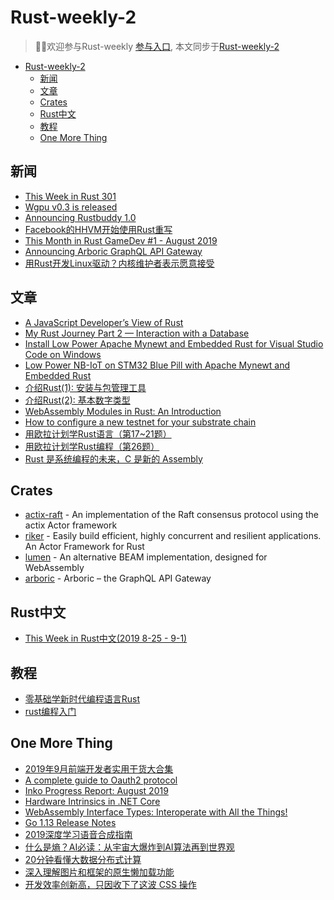 # Rust-weekly-2

> 🎉🎉欢迎参与Rust-weekly [参与入口](https://github.com/rustlang-cn/rustlang-cn/blob/master/docs/weekly/Rust-weekly-next.md), 本文同步于[Rust-weekly-2](https://rustlang-cn.org/weekly/dir/Rust-weekly-2.html)

- [Rust-weekly-2](#rust-weekly-2)
  - [新闻](#%e6%96%b0%e9%97%bb)
  - [文章](#%e6%96%87%e7%ab%a0)
  - [Crates](#crates)
  - [Rust中文](#rust中文)
  - [教程](#教程)
  - [One More Thing](#one-more-thing)

## 新闻

- [This Week in Rust 301](https://this-week-in-rust.org/blog/2019/08/27/this-week-in-rust-301/)
- [Wgpu v0.3 is released](https://users.rust-lang.org/t/wgpu-v0-3-is-released/31682/1)
- [Announcing Rustbuddy 1.0](https://users.rust-lang.org/t/announcing-rustbuddy-1-0-a-coding-assistant/31510)
- [Facebook的HHVM开始使用Rust重写](https://www.linuxidc.com/Linux/2019-08/160417.htm)
- [This Month in Rust GameDev #1 - August 2019](https://rust-gamedev.github.io/2019/09/02/newsletter-001.html)
- [Announcing Arboric GraphQL API Gateway](https://medium.com/@alistairisrael/announcing-arboric-graphql-api-gateway-f2eb9e3a96a8)
- [用Rust开发Linux驱动？内核维护者表示愿意接受](https://www.ithome.com/0/442/848.htm)

## 文章

- [A JavaScript Developer’s View of Rust](https://medium.com/swlh/a-javascript-developers-view-of-rust-e702c11262c6)
- [My Rust Journey Part 2 — Interaction with a Database](https://medium.com/@daniel_markow/my-rust-journey-part-2-interaction-with-a-database-24fb53c9f27c)
- [Install Low Power Apache Mynewt and Embedded Rust for Visual Studio Code on Windows](https://medium.com/@ly.lee/install-low-power-apache-mynewt-and-embedded-rust-for-visual-studio-code-on-windows-f889e19c3405)
- [Low Power NB-IoT on STM32 Blue Pill with Apache Mynewt and Embedded Rust](https://medium.com/@ly.lee/low-power-nb-iot-on-stm32-blue-pill-with-apache-mynewt-and-embedded-rust-cef5a3ecdd90)
- [介绍Rust(1): 安装与包管理工具](https://juejin.im/post/5d69f6396fb9a06ac93ce5da)
- [介绍Rust(2): 基本数字类型](https://juejin.im/post/5d69f6b46fb9a06af7124b2e)
- [WebAssembly Modules in Rust: An Introduction](https://medium.com/@rossbulat/webassembly-modules-an-introduction-5554b8982402)
- [How to configure a new testnet for your substrate chain](https://medium.com/@vimukthi.com/how-to-configure-a-new-testnet-for-substrate-chain-2cfdce951b9f)
- [用欧拉计划学Rust语言（第17~21题）](http://www.mamicode.com/info-detail-2766630.html)
- [用欧拉计划学Rust编程（第26题）](https://www.cnblogs.com/speeding/p/11451147.html)
- [Rust 是系统编程的未来，C 是新的 Assembly](https://www.infoq.cn/article/O3zxX7FmL7hiTi6J7RF9)

## Crates

- [actix-raft](https://github.com/railgun-rs/actix-raft) - An implementation of the Raft consensus protocol using the actix Actor framework
- [riker](https://github.com/riker-rs/riker) - Easily build efficient, highly concurrent and resilient applications. An Actor Framework for Rust
- [lumen](https://github.com/lumen/lumen) - An alternative BEAM implementation, designed for WebAssembly
- [arboric](https://github.com/arboric/arboric) - Arboric – the GraphQL API Gateway

## Rust中文

- [This Week in Rust中文(2019 8-25 - 9-1)](https://github.com/rustlang-cn/rustlang-cn/issues/118)

## 教程

- [零基础学新时代编程语言Rust](https://edu.51cto.com/course/19232.html)
- [rust编程入门](https://space.bilibili.com/382863456/channel/detail?cid=86206)

## One More Thing

- [2019年9月前端开发者实用干货大合集](https://www.uisdc.com/designers-and-developers-august-2019?utm_source=tuicool&utm_medium=referral)
- [A complete guide to Oauth2 protocol](https://milapneupane.com.np/2019/09/02/a-complete-guide-to-oauth2-protocol/)
- [Inko Progress Report: August 2019](https://inko-lang.org/news/inko-progress-report-august-2019/)
- [Hardware Intrinsics in .NET Core](https://devblogs.microsoft.com/dotnet/hardware-intrinsics-in-net-core/)
- [WebAssembly Interface Types: Interoperate with All the Things!](https://hacks.mozilla.org/2019/08/webassembly-interface-types/)
- [Go 1.13 Release Notes](https://golang.org/doc/go1.13)
- [2019深度学习语音合成指南](https://mp.weixin.qq.com/s?__biz=MzI5NTIxNTg0OA==&mid=2247497281&idx=2&sn=b98dfcaa2c404829a8286d4b14ea521a&utm_source=tuicool&utm_medium=referral)
- [什么是熵？AI必读：从宇宙大爆炸到AI算法再到世界观](https://mp.weixin.qq.com/s?__biz=MzA3MDgyMjMwMA==&mid=2649936346&idx=1&sn=5790edcb38c331b67255edaea63b418d&utm_source=tuicool&utm_medium=referral)
- [20分钟看懂大数据分布式计算](http://www.uml.org.cn/yunjisuan/201908192.asp?utm_source=tuicool&utm_medium=referral)
- [深入理解图片和框架的原生懒加载功能](https://mp.weixin.qq.com/s?__biz=Mzg2NDAzMjE5NQ==&mid=2247484612&idx=1&sn=75c37441170a63cdb08d5167e0df0295&utm_source=tuicool&utm_medium=referral)
- [开发效率创新高，只因收下了这波 CSS 操作](https://juejin.im/post/5d6a740fe51d45621512adb3?utm_source=tuicool&utm_medium=referral)
